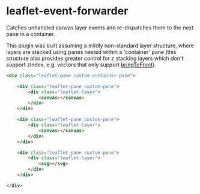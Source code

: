 # leaflet-event-forwarder

Catches unhandled canvas layer events and re-dispatches them to the next pane in a container.



This plugin was built assuming a mildly non-standard layer structure, where layers are stacked using
panes nested within a 'container' pane (this structure also provides greater control for z stacking
layers which don't support zIndex, e.g. vectors that only support
[bringToFront](https://leafletjs.com/reference-1.3.4.html#path-bringtofront)).

```html
<div class="leaflet-pane custom-container-pane">

	<div class="leaflet-pane custom-pane">
		<div class="leaflet-layer">
			<canvas></canvas>
		</div>
	</div>

	<div class="leaflet-pane custom-pane">
        <div class="leaflet-layer">
            <canvas></canvas>
        </div>
    </div>

    <div class="leaflet-pane custom-pane">
        <div class="leaflet-layer">
            <svg></svg>
        </div>
    </div>

</div>
```